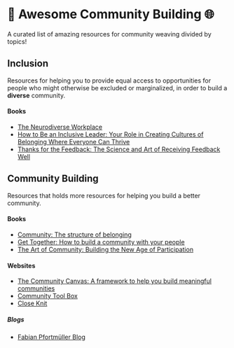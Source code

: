 # 🌈 Awesome Community Building 🌐
A curated list of amazing resources for community weaving divided by topics!

## Inclusion 
Resources for helping you to provide equal access to opportunities for people who might otherwise be excluded or marginalized,
in order to build a **diverse** community.

#### Books
- [The Neurodiverse Workplace](https://www.goodreads.com/book/show/43571492-the-neurodiverse-workplace)
- [How to Be an Inclusive Leader: Your Role in Creating Cultures of Belonging Where Everyone Can Thrive](https://www.goodreads.com/book/show/41802816-how-to-be-an-inclusive-leader)
- [Thanks for the Feedback: The Science and Art of Receiving Feedback Well](https://www.goodreads.com/book/show/18114120-thanks-for-the-feedback)

## Community Building
Resources that holds more resources for helping you build a better community.

#### Books
- [Community: The structure of belonging](https://www.goodreads.com/book/show/2774428-community)
- [Get Together: How to build a community with your people](https://www.goodreads.com/book/show/49766350-get-together)
- [The Art of Community: Building the New Age of Participation](https://www.goodreads.com/book/show/6389228-the-art-of-community)

#### Websites
- [The Community Canvas: A framework to help you build meaningful communities](https://community-canvas.org/)
- [Community Tool Box](https://ctb.ku.edu/en)
- [Close Knit](https://www.closeknit.co/resources/)

##### Blogs
- [Fabian Pfortmüller Blog](https://medium.com/@pforti)
